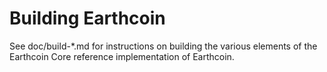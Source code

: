 Building Earthcoin
================

See doc/build-*.md for instructions on building the various
elements of the Earthcoin Core reference implementation of Earthcoin.
